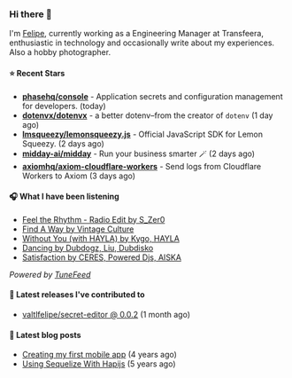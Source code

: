 ### Hi there 👋

I'm [Felipe](https://felipevm.com), currently working as a Engineering Manager at Transfeera, enthusiastic in technology and occasionally write about my experiences. Also a hobby photographer.

#### ⭐ Recent Stars
- **[phasehq/console](https://github.com/phasehq/console)** - Application secrets and configuration management for developers. (today)
- **[dotenvx/dotenvx](https://github.com/dotenvx/dotenvx)** - a better dotenv–from the creator of `dotenv` (1 day ago)
- **[lmsqueezy/lemonsqueezy.js](https://github.com/lmsqueezy/lemonsqueezy.js)** - Official JavaScript SDK for Lemon Squeezy. (2 days ago)
- **[midday-ai/midday](https://github.com/midday-ai/midday)** - Run your business smarter 🪄 (2 days ago)
- **[axiomhq/axiom-cloudflare-workers](https://github.com/axiomhq/axiom-cloudflare-workers)** - Send logs from Cloudflare Workers to Axiom (3 days ago)

#### 🎧 What I have been listening
- [Feel the Rhythm - Radio Edit by S_Zer0](https://open.spotify.com/track/4wN29ednec65wD2kJS6vGV)
- [Find A Way by Vintage Culture](https://open.spotify.com/track/2cLE11abGzLpyeDk4BkjDK)
- [Without You (with HAYLA) by Kygo, HAYLA](https://open.spotify.com/track/6L9UuUMs32tHkwPufnmZee)
- [Dancing by Dubdogz, Liu, Dubdisko](https://open.spotify.com/track/1JyQVDd48BprQrdEOpmodT)
- [Satisfaction by CERES, Powered Djs, AISKA](https://open.spotify.com/track/3B48ghSxZJj4OWO9eB2ogp)

_Powered by [TuneFeed](https://tunefeed.app?ref=valtlfelipe-gh-profile)_ 

#### 🚀 Latest releases I've contributed to


- [valtlfelipe/secret-editor @ 0.0.2](https://github.com/valtlfelipe/secret-editor/releases/tag/0.0.2) (1 month ago)

#### 📄 Latest blog posts
- [Creating my first mobile app](https://felipevm.com/posts/creating-my-first-mobile-app/) (4 years ago)
- [Using Sequelize With Hapijs](https://felipevm.com/posts/using-sequelize-with-hapijs/) (5 years ago)
